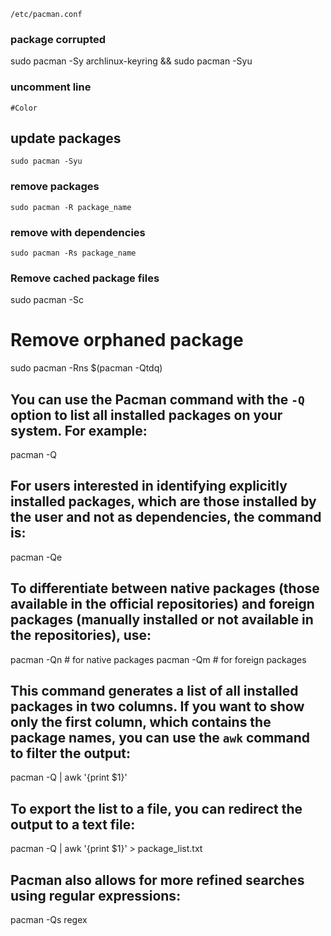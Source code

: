 ```
/etc/pacman.conf
```

### package corrupted
sudo pacman -Sy archlinux-keyring && sudo pacman -Syu

### uncomment line
```
#Color
```

## update packages
```
sudo pacman -Syu
```

### remove packages
```
sudo pacman -R package_name
```

### remove with dependencies
```
sudo pacman -Rs package_name
```

### Remove cached package files
sudo pacman -Sc  

# Remove orphaned package
sudo pacman -Rns $(pacman -Qtdq)   

## You can use the Pacman command with the `-Q` option to list all installed packages on your system. For example:

pacman \-Q

## For users interested in identifying explicitly installed packages, which are those installed by the user and not as dependencies, the command is:

pacman \-Qe

## To differentiate between native packages (those available in the official repositories) and foreign packages (manually installed or not available in the repositories), use:

pacman \-Qn \# for native packages
pacman \-Qm \# for foreign packages

## This command generates a list of all installed packages in two columns. If you want to show only the first column, which contains the package names, you can use the `awk` command to filter the output:

pacman \-Q | awk '{print $1}'

## To export the list to a file, you can redirect the output to a text file:

pacman \-Q | awk '{print $1}' \> package\_list.txt

## Pacman also allows for more refined searches using regular expressions:

pacman \-Qs regex
